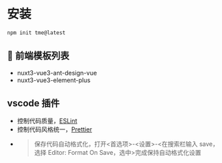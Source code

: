# 安装

```bash
npm init tme@latest
```

## 👋 前端模板列表

- nuxt3-vue3-ant-design-vue
- nuxt3-vue3-element-plus

## vscode 插件

- 控制代码质量，[ESLint](https://marketplace.visualstudio.com/items?itemName=dbaeumer.vscode-eslint)
- 控制代码风格统一，[Prettier](https://marketplace.visualstudio.com/items?itemName=esbenp.prettier-vscode)
- > 保存代码自动格式化，打开<首选项>-<设置>-<在搜索栏输入 save，选择 Editor: Format On Save，选中>完成保持自动格式化设置
